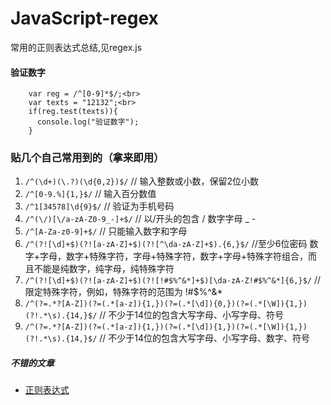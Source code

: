 # JavaScript-regex

常用的正则表达式总结,见regex.js

#### 验证数字
```
    var reg = /^[0-9]*$/;<br>
    var texts = "12132";<br>
    if(reg.test(texts)){
      console.log("验证数字");
    }
```

### 贴几个自己常用到的（拿来即用）

1. `/^(\d+)(\.?)(\d{0,2})$/`   // 输入整数或小数，保留2位小数
2. `/^[0-9.%]{1,}$/`  // 输入百分数值
3. `/^1[34578]\d{9}$/`  // 验证为手机号码
4. `/^(\/)[\/a-zA-Z0-9_-]+$/`  // 以/开头的包含 / 数字字母 _ -
5. `/^[A-Za-z0-9]+$/`  // 只能输入数字和字母
6. `/^(?![\d]+$)(?![a-zA-Z]+$)(?![^\da-zA-Z]+$).{6,}$/` //至少6位密码 数字+字母，数字+特殊字符，字母+特殊字符，数字+字母+特殊字符组合，而且不能是纯数字，纯字母，纯特殊字符
7. `/^(?![\d]+$)(?![a-zA-Z]+$)(?![!#$%^&*]+$)[\da-zA-Z!#$%^&*]{6,}$/` // 限定特殊字符，例如，特殊字符的范围为 !#$%^&* 
8. `/^(?=.*?[A-Z])(?=(.*[a-z]){1,})(?=(.*[\d]){0,})(?=(.*[\W]){1,})(?!.*\s).{14,}$/` // 不少于14位的包含大写字母、小写字母、符号
9. `/^(?=.*?[A-Z])(?=(.*[a-z]){1,})(?=(.*[\d]){1,})(?=(.*[\W]){1,})(?!.*\s).{14,}$/` // 不少于14位的包含大写字母、小写字母、数字、符号

##### 不错的文章
- [正则表达式](https://juejin.im/post/5b5db5b8e51d4519155720d2)
